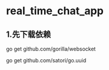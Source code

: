 # real_time_chat_app

## 1.先下载依赖
go get github.com/gorilla/websocket

go get github.com/satori/go.uuid

